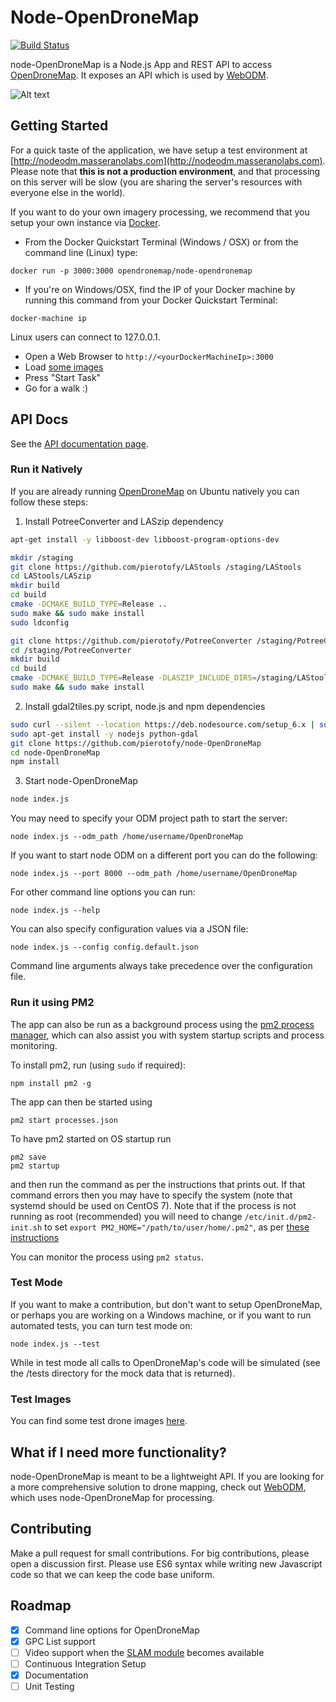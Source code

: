 # Node-OpenDroneMap

[![Build Status](https://travis-ci.org/OpenDroneMap/node-OpenDroneMap.svg?branch=master)](https://travis-ci.org/OpenDroneMap/node-OpenDroneMap)

node-OpenDroneMap is a Node.js App and REST API to access [OpenDroneMap](https://github.com/OpenDroneMap/OpenDroneMap). It exposes an API which is used by [WebODM](https://github.com/OpenDroneMap/WebODM).

![Alt text](/screenshots/main.png?raw=true "Node-OpenDroneMap")

## Getting Started

For a quick taste of the application, we have setup a test environment at [http://nodeodm.masseranolabs.com](http://nodeodm.masseranolabs.com). Please note that **this is not a production environment**, and that processing on this server will be slow (you are sharing the server's resources with everyone else in the world).

If you want to do your own imagery processing, we recommend that you setup your own instance via [Docker](https://www.docker.com/).

* From the Docker Quickstart Terminal (Windows / OSX) or from the command line (Linux) type:
```
docker run -p 3000:3000 opendronemap/node-opendronemap
```

* If you're on Windows/OSX, find the IP of your Docker machine by running this command from your Docker Quickstart Terminal:

```
docker-machine ip
```

Linux users can connect to 127.0.0.1.

* Open a Web Browser to `http://<yourDockerMachineIp>:3000`
* Load [some images](https://github.com/OpenDroneMap/OpenDroneMap/tree/master/tests/test_data/images)
* Press "Start Task"
* Go for a walk :)

## API Docs

See the [API documentation page](/docs/index.adoc).

### Run it Natively

If you are already running [OpenDroneMap](https://github.com/OpenDroneMap/OpenDroneMap) on Ubuntu natively you can follow these steps:

1) Install PotreeConverter and LASzip dependency
 
```bash
apt-get install -y libboost-dev libboost-program-options-dev

mkdir /staging
git clone https://github.com/pierotofy/LAStools /staging/LAStools
cd LAStools/LASzip
mkdir build
cd build
cmake -DCMAKE_BUILD_TYPE=Release ..
sudo make && sudo make install
sudo ldconfig

git clone https://github.com/pierotofy/PotreeConverter /staging/PotreeConverter
cd /staging/PotreeConverter
mkdir build
cd build
cmake -DCMAKE_BUILD_TYPE=Release -DLASZIP_INCLUDE_DIRS=/staging/LAStools/LASzip/dll -DLASZIP_LIBRARY=/staging/LAStools/LASzip/build/src/liblaszip.so ..
sudo make && sudo make install
```
2) Install gdal2tiles.py script, node.js and npm dependencies

```bash
sudo curl --silent --location https://deb.nodesource.com/setup_6.x | sudo bash -
sudo apt-get install -y nodejs python-gdal
git clone https://github.com/pierotofy/node-OpenDroneMap
cd node-OpenDroneMap
npm install
```

3) Start node-OpenDroneMap

```bash
node index.js
```

You may need to specify your ODM project path to start the server:

```
node index.js --odm_path /home/username/OpenDroneMap
```

If you want to start node ODM on a different port you can do the following:

```
node index.js --port 8000 --odm_path /home/username/OpenDroneMap
```

For other command line options you can run:

```
node index.js --help
```

You can also specify configuration values via a JSON file:

```
node index.js --config config.default.json
```

Command line arguments always take precedence over the configuration file.

### Run it using PM2

The app can also be run as a background process using the [pm2 process manager](https://github.com/Unitech/pm2), which can also assist you with system startup scripts and process monitoring.

To install pm2, run (using `sudo` if required):
```shell
npm install pm2 -g
```
The app can then be started using
```shell
pm2 start processes.json
```
To have pm2 started on OS startup run
```shell
pm2 save
pm2 startup
```
and then run the command as per the instructions that prints out. If that command errors then you may have to specify the system (note that systemd should be used on CentOS 7). Note that if the process is not running as root (recommended) you will need to change `/etc/init.d/pm2-init.sh` to set `export PM2_HOME="/path/to/user/home/.pm2"`, as per [these instructions](
http://www.buildsucceeded.com/2015/solved-pm2-startup-at-boot-time-centos-7-red-hat-linux/)

You can monitor the process using `pm2 status`.

### Test Mode

If you want to make a contribution, but don't want to setup OpenDroneMap, or perhaps you are working on a Windows machine, or if you want to run automated tests, you can turn test mode on:

```
node index.js --test
```

While in test mode all calls to OpenDroneMap's code will be simulated (see the /tests directory for the mock data that is returned).

### Test Images

You can find some test drone images [here](https://github.com/dakotabenjamin/odm_data).

## What if I need more functionality?

node-OpenDroneMap is meant to be a lightweight API. If you are looking for a more comprehensive solution to drone mapping, check out [WebODM](https://github.com/OpenDroneMap/WebODM), which uses node-OpenDroneMap for processing.

## Contributing

Make a pull request for small contributions. For big contributions, please open a discussion first. Please use ES6 syntax while writing new Javascript code so that we can keep the code base uniform.

## Roadmap

- [X] Command line options for OpenDroneMap
- [X] GPC List support
- [ ] Video support when the [SLAM module](https://github.com/OpenDroneMap/OpenDroneMap/pull/317) becomes available
- [ ] Continuous Integration Setup
- [X] Documentation
- [ ] Unit Testing
